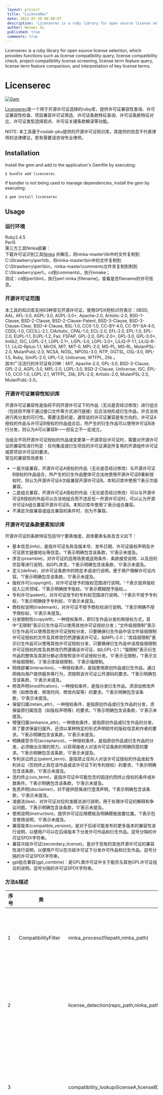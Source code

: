 ```yaml
---
 layout: project
 title: "LicenseRec"
 date: 2022-07-30 08:00:07
 description: 'Licenserec is a ruby library for open source license selection, which provides functions such as license compatibility query, license compatibility check, project compatibility license screening, license term feature query, license term feature comparison, license type selection view, and interpretation of key license terms.'
 author: Weiwei Xu
 published: true
 comments: true
---
```

Licenserec is a ruby library for open source license selection, which provides functions such as license compatibility query, license compatibility check, project compatibility license screening, license term feature query, license term feature comparison, and interpretation of key license terms.

# Licenserec
[![Gem](https://img.shields.io/gem/v/licenserec)](https://rubygems.org/gems/licenserec)

[Licenserec](https://rubygems.org/gems/licenserec)是一个用于开源许可证选择的ruby库，提供许可证兼容性查询、许可证兼容性检查、项目兼容许可证筛选、许可证条款特征查询、许可证条款特征对比、许可证类型选择观点、许可证关键条款解读等功能。

NOTE: 本工具基于osslab-pku提供的开源许可证知识库，其提供的信息不代表律师的法律建议，若有需要请咨询专业律师。

## Installation

Install the gem and add to the application's Gemfile by executing:

    $ bundle add licenserec

If bundler is not being used to manage dependencies, install the gem by executing:

    $ gem install licenserec

## Usage
### 运行环境
Ruby2.4.5   
Perl5   
第三方工具Ninka部署：   
下载许可证识别工具[Ninka](https://github.com/osslab-pku/OSSLSelection/tree/main/OSSLSelection/ninka-tool)
并解压，将ninka-master\lib中的文件复制到C:\Strawberry\perl\lib，将ninka-master\bin中的文件复制到C:\Strawberry\perl\bin，ninka-master\comments文件夹复制到制到C:\Strawberry\perl\，cd到comments\，执行nmake；   
测试：cd到perl\bin\，执行perl ninka [filename]，查看是否filename的许可信息。

### 开源许可证范围
本工具的知识库支持63种常见开源许可证，使用SPDX短标识符表示：0BSD, AAL, AFL-3.0, AGPL-3.0, AGPL-3.0+, Apache-2.0, Artistic-2.0, BSD-1-Clause, BSD-2-Clause, BSD-2-Clause-Patent, BSD-3-Clause, BSD-3-Clause-Clear, BSD-4-Clause, BSL-1.0, CC0-1.0, CC-BY-4.0, CC-BY-SA-4.0, CDDL-1.0, CECILL-2.1, ClArtistic, CPAL-1.0, ECL-2.0, EFL-2.0, EPL-1.0, EPL-2.0, EUPL-1.1, EUPL-1.2, Fair, FSFAP, GPL-2.0, GPL-2.0+, GPL-3.0, GPL-3.0+, Imlib2, ISC, LGPL-2.1, LGPL-2.1+, LGPL-3.0, LGPL-3.0+, LiLiQ-P-1.1, LiLiQ-R-1.1, LiLiQ-Rplus-1.1, MirOS, MIT, MIT-0, MPL-2.0, MS-PL, MS-RL, MulanPSL-2.0, MulanPubL-2.0, NCSA, NOSL, NPOSL-3.0, NTP, OGTSL, OSL-3.0, RPL-1.5, Ruby, SimPL-2.0, UPL-1.0, Unlicense, WTFPL, Zlib
。  
其中广泛流行的许可证有20种：MIT, Apache-2.0, GPL-3.0, BSD-3-Clause, GPL-2.0, AGPL-3.0, MPL-2.0, LGPL-3.0, BSD-2-Clause, Unlicense, ISC, EPL-1.0, CC0-1.0, LGPL-2.1, WTFPL, Zlib, EPL-2.0, Artistic-2.0, MulanPSL-2.0, MulanPubL-2.0。  

### 开源许可证兼容性知识库
开源许可证兼容性是指将不同开源许可证下的作品（无论是否经过修改）进行组合（包括但不限于通过接口文件等方式进行链接）后合法地形成衍生作品，并合法地进行再分发的可行性。需要注意的是，通常说的许可证兼容是有方向的，许可证A授权的作品与许可证B授权的作品组合后，所产生的衍生作品可以使用许可证B进行分发，则认为A可以兼容B——但反之不一定成立。

当组合不同开源许可证授权的作品或变更某一开源项目许可证时，需要对开源许可证的兼容性进行判定：任何集成或衍生项目的许可证满足所复用的开源组件许可证或原项目许可证的要求。    
常见的兼容性场景有：
- 一是次级兼容，开源许可证A授权的作品（无论是否经过修改）与开源许可证B授权的作品组合，所产生的衍生作品整体可合法地使用开源许可证B重新授权时，则认为开源许可证A次级兼容开源许可证B。本知识库中使用‘1’表示次级兼容。   
- 二是组合兼容，开源许可证A授权的作品（无论是否经过修改）可以与开源许可证B授权的作品可以合法地组合而不违反任一开源许可证时，可以认为开源许可证A组合兼容开源许可证B。本知识库中使用‘2’表示组合兼容。
- 不满足次级兼容或组合兼容的条件时，则为不兼容。

### 开源许可证条款要素知识库
开源许可证的条款特征包括19个要素维度，具体要素名称及含义如下：  
- 基本信息(info)，是指许可证名称及版本号、发布日期、许可证版权声明及许可证原文链接地址等信息。‘1’表示明确包含该条款，‘0’表示未提及。   
- 序言(preamble)，对许可证的适用场景或适用条件、条款接受说明、以及目的宗旨等进行说明，如GPL序言。‘1’表示明确包含该条款，‘0’表示未提及。    
- 定义(define)，对许可证条款中的特定术语进行说明，便于用户理解许可证内容。‘1’表示明确包含该条款，‘0’表示未提及。    
- 版权许可(copyright)，对许可证授予的版权范围进行说明。‘-1’表示放弃版权投入公共领域，‘1’表示明确授予版权，‘0’表示模糊授予版权。。   
- 专利许可(patent)，对许可证授予的专利权范围进行说明。‘-1’表示不授予专利权，‘1’表示明确授予专利权，‘0’表示未提及。    
- 商标权说明(trademark)，对许可证不授予商标权进行说明。‘1’表示明确不授予商标权，‘0’表示未提及。   
- 分发限制性(copyleft)，一种授权条件，即衍生作品分发的再授权方式，其中“无限制”表示衍生作品可以使用其他许可证授权分发；“文件级弱限制”表示衍生作品可以使用其他许可证授权分发，只要确保衍生作品中该文件级弱限制许可证授权的文件及其修改仍然遵循该许可证，如MPL-2.0；“库级弱限制”表示衍生作品可以使用其他许可证授权分发，只要确保衍生作品中该库级弱限制许可证授权的库及其修改仍然遵循该许可证，如LGPL-2.1；“强限制”表示衍生作品的整体及其部分都必须按照该许可证授权分发。‘0’表示无限制，‘1’表示文件级弱限制，‘2’表示库级弱限制，‘3’表示强限制。   
- 网络部署(interaction)，一种授权条件，是指使用原创作品或衍生作品，通过网络向用户提供服务等行为，须按照该许可证公开源码的要求。‘1’表示明确包含该条款，‘0’表示未提及。   
- 修改声明(modification)，一种授权条件，是指分发衍生作品，须添加修改声明（如修改者、修改时间、修改内容等）的要求。‘1’表示明确包含该条款，‘0’表示未提及。   
- 保留归属(retain_attr)，一种授权条件，是指原创作品或衍生作品的分发，须保留原归属信息（如版权声明等）的要求。‘1’表示明确包含该条款，‘0’表示未提及。   
- 增强归属(enhance_attr)，一种授权条件，是指原创作品或衍生作品的分发，除了要求保留归属外，还须以某种特定的形式声明软件的版权信息和作者的要求。‘1’表示明确包含该条款，‘0’表示未提及。   
- 明确接受许可(acceptance)，一种授权条件，是指原创作品或衍生作品的分发，必须做出合理的努力，以获得接收人对该许可证条款的明确同意的要求。‘1’表示明确包含该条款，‘0’表示未提及。   
- 专利诉讼终止(patent_term)，是指禁止任何人对该许可证授权的作品发起专利诉讼（否则终止其在该作品或该许可证下的专利授权）的要求。‘1’表示明确包含该条款，‘0’表示未提及。   
- 违约终止(vio_term)，是指许可证中可能包含的因违约而终止授权的条件或补救条件。‘1’表示明确包含该条款，‘0’表示未提及。   
- 免责声明(disclaimer)，对不提供担保进行澄清声明。‘1’表示明确包含该条款，‘0’表示未提及。   
- 准据法(law)，对许可证对应的准据法进行说明，用于处理许可证的解释和争议问题。‘1’表示明确包含该条款，‘0’表示未提及。   
- 使用说明(instruction)，提供许可证应用模板及明确模板放置位置。‘1’表示包含使用说明，‘0’表示未提及。   
- 兼容版本(compatible_version)，是对于后续可能发布的更多版本的兼容性进行说明，以便用户可以在后续版本下分发许可作品和衍生作品。逗号分隔的许可证SPDX字符串。    
- 兼容次级许可证(secondary_license)，是对于现有的其他开源许可证的兼容性进行说明，以便用户可以在次级许可证下分发许可作品和衍生作品。逗号分隔的许可证SPDX字符串。    
- gpl组合兼容(gpl_combine)：是GPL类许可证中关于能否与其他GPL许可证组合的说明。逗号分隔的许可证SPDX字符串。     

### 方法&描述


| 序号 | 类 | 方法 | 描述 |
| ------ | ------ | ------ | ------ |
| 1 | CompatibilityFilter | ninka_process(filepath,ninka_path) | 第三方工具Ninka识别文件许可证，一个文件可能包含多个许可证。输入1为文件的路径(String)，输入2为ninka.pl的路径(String)；输出为许可证列表(Array)。 |  
| 2 |   | license_detection(repo_path,ninka_path) | 识别项目所包含的许可证，输入1为项目路径(String)，输入2为ninka.pl的路径(String)；输出1为文件路径及对应许可证信息的哈希表(Hash)，输出2为项目包含的许可证集合(Set)。  |  
| 3 |   | compatibility_lookup(licenseA,licenseB) | 兼容性查询，输入1为许可证A(String)，通常指项目中第三方组件的许可证，输入2为许可证B(String)，通常指项目许可证；输出为(String)，其中"0"(不兼容)、"1"(次级兼容)、"2"(组合兼容)、"1,2"(次级兼容或组合兼容)。 |   
| 4 |   | compatibility_filter(repo_path,ninka_path,recommand_scale) | 兼容许可证筛选，输入1为项目路径(String)，输入2为ninka.pl的路径(String)，输入3为许可证推荐范围(String)，其中“popular”包含MIT等20种常见开源许可证，“all”包含本知识库支持的6种开源许可证；输出1为仅满足次级兼容的许可证列表(Array)，输出2为仅满足组合兼容的许可证列表(Array)，输出3为既满足次级兼容又满足组合兼容的许可证列表(Array),输出4为项目中已检查过兼容性的许可证列表。 |   
| 5 | CompatibilityCheck | compatibilitycheck(repo_path,ninka_path) | 兼容性检查，输入1为项目路径(String)，输入2为ninka.pl路径(String)；输出1为“OK”(String)或项目种包含互不兼容许可证的提示信息的集合(Set),输出2为空(nil)或冲突对应文件路径的列表(Array)。 |
| 6 | Termschoice | important_terms_instruction() | 开源许可证关键条款及说明。 |
| 7 |   | license_term_lookup(one_license,one_term) | 查询某个开源许可证的某个条款要素的值。输入1为许可证的SPDX(String)，输入2为条款要素名称(String)；输出为要素值(String)，其中--。 |
| 8 |   | license_term_choice(one_term,recommended_licenses,term_option) | 根据条款要素值，从推荐许可证列表中，筛选符合要求的许可证，输出更新的推荐许可证列表。输入1为条款要素名称(String)，输入2为推荐许可证列表(Array)，输入3为条款要素值(String)；输出为recommand_license中符合该要素条件的许可证列表(Array)。 |
| 9 | LicensetypeGuide | os_style_guide() | 个人开源风格方面，选择开源许可证类型的观点(Hash)。 |
| 10 |   | os_business_guide() | 开源商业模式方面，选择开源许可证类型的观点(Hash)。 |
| 11 |   | os_community_guide() | 项目社区发展方面，选择开源许可证类型的观点(Hash)。 |
| 12 |   | business_model_feature() | 常见的开源商业模式及特点(Hash)。 |
| 13 | TermsCompare | licenses_term_compare(licenses_list) | 输入为许可证列表，输出列表中的许可证的条款要素值(Hash)，key为许可证SPDX(String)，value为要素值列表(Array)。 |
| 14 | LicenseSort | csv_to_hash(csv_table,header=true,i=0,j=1) | 将csv转为哈希值。输入1为csv表，输入2为是否包含首行(默认包含)，输入3为列数i(转为hash的key)，输入4为列数j(转为hash的value)；输出为哈希表。 |
| 15 |   | sortvalue_lookup(one_license,sort_hash) | 从排序哈希表中查询排序值。输入1为许可证SPDX,输入2为参照排序哈希表；输出为该许可证的排序值。 |
| 16 |   | license_sort(license_list,desc=true,sort_hash=LicenseSort.csv_to_hash(String(Pathname.new(File.dirname(__FILE__)).realpath)+"\\license_readability.csv",header=true,i=0,j=4)) | 对指定许可证列表进行排序。输入1为指定的许可证列表，输入2为升降序(默认降序)，输入3为参照排序哈希表(key为许可证SPDX,value为参照值，默认按文本复杂度)；输出排序后的许可证列表。 |



## Contributing

Bug reports and pull requests are welcome  at [https://github.com/osslab-pku/licenserec](https://github.com/osslab-pku/licenserec) or [https://www.gitlink.org.cn/zhcxww/licenserec](https://www.gitlink.org.cn/zhcxww/licenserec).
